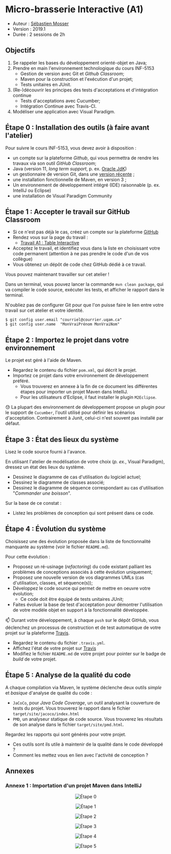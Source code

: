 # Micro-brasserie Interactive (A1)

  * Auteur : [Sébastien Mosser](mosser@i3s.unice.fr)
  * Version : 2019.1
  * Durée : 2 sessions de 2h

## Objectifs

  1. Se rappeler les bases du développement orienté-objet en Java; 
  2. Prendre en main l'environnement technologique du cours INF-5153
      * Gestion de version avec Git et _Github Classroom_;
      * Maven pour la construction et l'exécution d'un projet;
      * Tests unitaires en JUnit.
  3. (Re-)découvrir les principes des tests d'acceptations et d'intégration continue
      * Tests d'acceptations avec Cucumber;
      * Intégration Continue avec Travis-CI. 
  4. Modéliser une application avec Visual Paradigm.

## Étape 0 : Installation des outils (à faire avant l'atelier)

Pour suivre le cours INF-5153, vous devez avoir à disposition : 

  * un compte sur la plateforme _Github_, qui vous permettra de rendre les travaux via son outil _GitHub Classroom_;
  * Java (version 11, _long term support_, p. ex. [Oracle JdK](https://www.oracle.com/technetwork/java/javase/downloads/jdk11-downloads-5066655.html))
  * un gestionnaire de version Git, dans une [version récente](https://git-scm.com/downloads) ;
  * une installation fonctionnelle de Maven, en version 3 ;
  * Un environnement de développement intégré (IDE) raisonnable (p. ex. IntelliJ ou Eclipse)
  * une installation de Visual Paradigm Community

## Étape 1 : Accepter le travail sur GitHub Classroom

  * Si ce n'est pas déjà le cas, créez un compte sur la plateforme [GitHub](http://github.com/)
  * Rendez vous sur la page du travail : 
    * [Travail A1 : Table Interactive](https://classroom.github.com/a/-sxrmGE9)
  * Acceptez le travail, et identifiez vous dans la liste en choisissant votre code permanent (attention à ne pas prendre le code d'un de vos collègue)
  * Vous obtenez un dépôt de code chez GitHub dédié à ce travail. 

Vous pouvez maintenant travailler sur cet atelier !

Dans un terminal, vous pouvez lancer la commande `mvn clean package`, qui va compiler le code source, exécuter les tests, et afficher le rapport dans le terminal.

N'oubliez pas de configurer Git pour que l'on puisse faire le lien entre votre travail sur cet atelier et votre identité.

```
$ git config user.email "courriel@courrier.uqam.ca"
$ git config user.name  "MonVraiPrénom MonVraiNom"
```

## Étape 2 : Importez le projet dans votre environnement

Le projet est géré à l'aide de Maven.

  * Regardez le contenu du fichier `pom.xml`, qui décrit le projet. 
  * Importez ce projet dans votre environnement de développement préféré. 
    * Vous trouverez en annexe à la fin de ce document les différentes étapes pour importer un projet Maven dans IntelliJ. 
    * Pour les utilisateurs d'Eclipse, il faut installer le plugin `M2Eclipse`.

:sweat: La plupart des environnement de développement propose un plugin pour le support de `Cucumber`, l'outil utilisé pour définir les scénarios d'acceptation. Contrairement à Junit, celui-ci n'est souvent pas installé par défaut.

## Étape 3 : État des lieux du système

Lisez le code source fourni à l'avance. 

En utilisant l'atelier de modélisation de votre choix (_p. ex._, Visual Paradigm), dressez un état des lieux du système. 

  * Dessinez le diagramme de cas d'utilisation du logiciel actuel;
  * Dessinez le diagramme de classes associé;
  * Dessinez le diagramme de séquence correspondant au cas d'utilisation "_Commander une boisson_".

Sur la base de ce constat : 

  * Listez les problèmes de conception qui sont présent dans ce code.

## Étape 4 : Évolution du système

Choisissez une des évolution proposée dans la liste de fonctionnalité manquante au système (voir le fichier `README.md`).

Pour cette évolution : 

  * Proposez un ré-usinage (_refactoring_) du code existant palliant les problèmes de conceptions associés à cette évolution uniquement;
  * Proposez une nouvelle version de vos diagrammes UMLs (cas d'utilisation, classes, et séquence(s));
  * Développez le code source qui permet de mettre en oeuvre votre évolution;
    * Ce code doit être équipé de tests unitaires JUnit;
  * Faites évoluer la base de test d'acceptation pour démontrer l'utilisation de votre modèle objet en support à la fonctionnalité développée.



:mailbox: Durant votre développement, à chaque `push` sur le dépôt GitHub, vous déclenchez un processus de construction et de test automatique de votre projet sur la plateforme [Travis](https://travis-ci.com/). 

  * Regardez le contenu du fichier `.travis.yml`.
  * Affichez l'état de votre projet sur [Travis](https://travis-ci.com/)
  * Modifiez le fichier `README.md` de votre projet pour pointer sur le badge de _build_ de votre projet.

  
## Étape 5 : Analyse de la qualité du code  

A chaque compilation via Maven, le système déclenche deux outils _simple_ et _basique_ d'analyse de qualité du code : 

  * `JaCoCo`, pour _Java Code Coverage_, un outil analysant la couverture de tests du projet. Vous trouverez le rapport dans le fichier `target/site/jacoco/index.html`
  * `PMD`, un analyseur statique de code source. Vous trouverez les résultats de son analyse dans le fichier `target/site/pmd.html`.

Regardez les rapports qui sont générés pour votre projet.

  * Ces outils sont ils utile à maintenir de la qualité dans le code développé ?
  * Comment les mettez vous en lien avec l'activité de conception ?

  
## Annexes

### Annexe 1 : Importation d'un projet Maven dans IntelliJ

<div align="center">


![Étape 0](app1/p0.png)

![Étape 1](app1/p1.png)

![Étape 2](app1/p2.png)

![Étape 3](app1/p3.png)

![Étape 4](app1/p4.png)

![Étape 5](app1/p5.png)

</div> 
  
     
